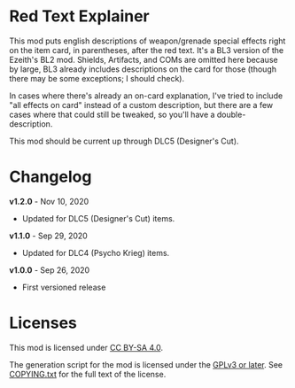 Red Text Explainer
==================

This mod puts english descriptions of weapon/grenade special effects right on
the item card, in parentheses, after the red text.  It's a BL3 version of the
Ezeith's BL2 mod.  Shields, Artifacts, and COMs are omitted here because by
large, BL3 already includes descriptions on the card for those (though there
may be some exceptions; I should check).

In cases where there's already an on-card explanation, I've tried to include
"all effects on card" instead of a custom description, but there are a few
cases where that could still be tweaked, so you'll have a double-description.

This mod should be current up through DLC5 (Designer's Cut).

Changelog
=========

**v1.2.0** - Nov 10, 2020
 * Updated for DLC5 (Designer's Cut) items.

**v1.1.0** - Sep 29, 2020
 * Updated for DLC4 (Psycho Krieg) items.

**v1.0.0** - Sep 26, 2020
 * First versioned release
 
Licenses
========

This mod is licensed under [CC BY-SA 4.0](https://creativecommons.org/licenses/by-sa/4.0/).

The generation script for the mod is licensed under the
[GPLv3 or later](https://www.gnu.org/licenses/quick-guide-gplv3.html).
See [COPYING.txt](../../COPYING.txt) for the full text of the license.

